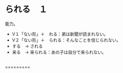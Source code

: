 # られる　１

能力。

- V１「ない形」＋　れる：弟は新聞が読まれない。
- V２「ない形」＋　られる：そんなことを信じられない。
- する　→ される
- 来る　→ 来られる：あの子は自分で来られない。

<br> ========= <br>


